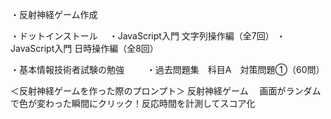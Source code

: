 ・反射神経ゲーム作成

・ドットインストール
　・JavaScript入門 文字列操作編（全7回）
  ・JavaScript入門 日時操作編（全8回）

・基本情報技術者試験の勉強 　
　・過去問題集　科目A　対策問題①（60問）


＜反射神経ゲームを作った際のプロンプト＞
反射神経ゲーム 　画面がランダムで色が変わった瞬間にクリック！反応時間を計測してスコア化
